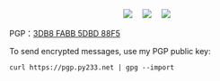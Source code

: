 
  <div align="center">
    <a href="https://py233.net/"><img src="https://img.shields.io/badge/Py's-Blog-blue" /></a>&emsp;
    <a href="https://x.com/233py/"><img src="https://img.shields.io/badge/x.com-@233py-000000?labelColor=555&logo=x&logoColor=fff&style=flat" /></a>&emsp;
    <a href="https://t.me/py233/"><img src="https://img.shields.io/badge/t.me-@py233-0088CC?labelColor=555&logo=telegram&logoColor=fff&style=flat" /></a>&emsp;
  </div>

PGP：<a href="https://pgp.py233.net/">3DB8 FABB 5DBD 88F5</a>

To send encrypted messages, use my PGP public key:   

`curl https://pgp.py233.net | gpg --import`    
